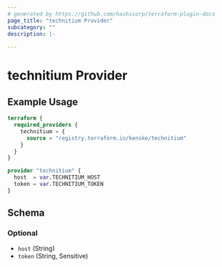 ```yaml
---
# generated by https://github.com/hashicorp/terraform-plugin-docs
page_title: "technitium Provider"
subcategory: ""
description: |-
  
---
```


# technitium Provider



## Example Usage

```terraform
terraform {
  required_providers {
    technitium = {
      source = "registry.terraform.io/kenske/technitium"
    }
  }
}

provider "technitium" {
  host  = var.TECHNITIUM_HOST
  token = var.TECHNITIUM_TOKEN
}
```

<!-- schema generated by tfplugindocs -->
## Schema

### Optional

- `host` (String)
- `token` (String, Sensitive)
